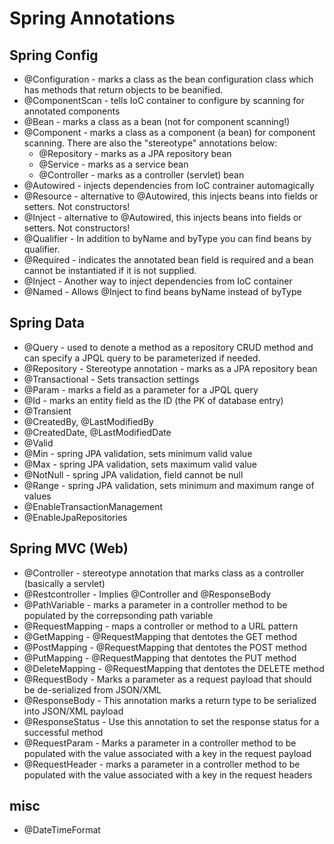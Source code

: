 # Spring Annotations

## Spring Config
 - @Configuration - marks a class as the bean configuration class which has methods that return objects to be beanified.
 - @ComponentScan - tells IoC container to configure by scanning for annotated components
 - @Bean - marks a class as a bean (not for component scanning!)
 - @Component - marks a class as a component (a bean) for component scanning. There are also the "stereotype" annotations below:
   - @Repository - marks as a JPA repository bean
   - @Service - marks as a service bean
   - @Controller - marks as a controller (servlet) bean
 - @Autowired - injects dependencies from IoC contrainer automagically
 - @Resource - alternative to @Autowired, this injects beans into fields or setters. Not constructors!
 - @Inject - alternative to @Autowired, this injects beans into fields or setters. Not constructors!
 - @Qualifier - In addition to byName and byType you can find beans by qualifier.
 - @Required - indicates the annotated bean field is required and a bean cannot be instantiated if it is not supplied.
 - @Inject - Another way to inject dependencies from IoC container
 - @Named - Allows @Inject to find beans byName instead of byType

## Spring Data
 - @Query - used to denote a method as a repository CRUD method and can specify a JPQL query to be parameterized if needed.
 - @Repository - Stereotype annotation - marks as a JPA repository bean
 - @Transactional - Sets transaction settings
 - @Param - marks a field as a parameter for a JPQL query
 - @Id - marks an entity field as the ID (the PK of  database entry)
 - @Transient
 - @CreatedBy, @LastModifiedBy
 - @CreatedDate, @LastModifiedDate
 - @Valid
 - @Min - spring JPA validation, sets minimum valid value
 - @Max - spring JPA validation, sets maximum valid value
 - @NotNull - spring JPA validation, field cannot be null
 - @Range - spring JPA validation, sets minimum and maximum range of values
 - @EnableTransactionManagement
 - @EnableJpaRepositories

## Spring MVC (Web)
 - @Controller - stereotype annotation that marks class as a controller (basically a servlet)
 - @Restcontroller - Implies @Controller and @ResponseBody
 - @PathVariable - marks a parameter in a controller method to be populated by the correpsonding path variable
 - @RequestMapping - maps a controller or method to a URL pattern
 - @GetMapping - @RequestMapping that dentotes the GET method
 - @PostMapping - @RequestMapping that dentotes the POST method
 - @PutMapping - @RequestMapping that dentotes the PUT method
 - @DeleteMapping - @RequestMapping that dentotes the DELETE method
 - @RequestBody - Marks a parameter as a request payload that should be de-serialized from JSON/XML
 - @ResponseBody - This annotation marks a return type to be serialized into JSON/XML payload
 - @ResponseStatus - Use this annotation to set the response status for a successful method
 - @RequestParam - Marks a parameter in a controller method to be populated with the value associated with a key in the request payload
 - @RequestHeader - marks a parameter in a controller method to be populated with the value associated with a key in the request headers

## misc
 - @DateTimeFormat
